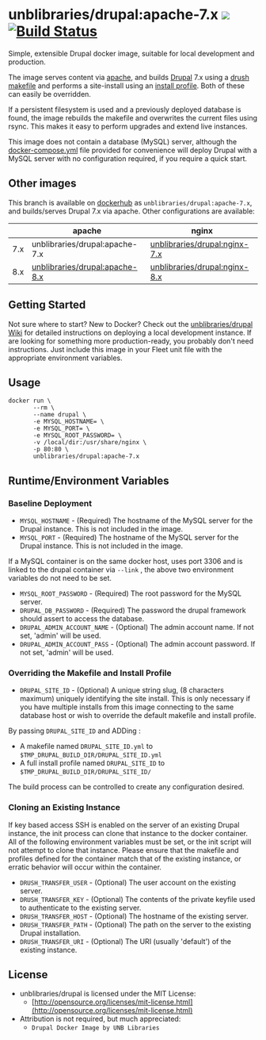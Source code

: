 # unblibraries/drupal:apache-7.x [![](https://badge.imagelayers.io/unblibraries/drupal:apache-7.x.svg)](https://imagelayers.io/?images=unblibraries/drupal:apache-7.x 'Get your own badge on imagelayers.io') [![Build Status](https://travis-ci.org/unb-libraries/docker-drupal.svg?branch=apache-7.x)](https://travis-ci.org/unb-libraries/docker-drupal)
Simple, extensible Drupal docker image, suitable for local development and production.

The image serves content via [apache](https://github.com/unb-libraries/docker-drupal/tree/apache), and builds [Drupal](https://www.drupal.org/) 7.x using a [drush makefile](https://github.com/unb-libraries/docker-drupal/blob/apache-7.x/build/unblibdef.yml) and performs a site-install using an [install profile](https://github.com/unb-libraries/docker-drupal/tree/apache-7.x/build/unblibdef). Both of these can easily be overridden.

If a persistent filesystem is used and a previously deployed database is found, the image rebuilds the makefile and overwrites the current files using rsync. This makes it easy to perform upgrades and extend live instances.

This image does not contain a database (MySQL) server, although the [docker-compose.yml](https://github.com/unb-libraries/docker-drupal/blob/apache-7.x/docker-compose.yml) file provided for convenience will deploy Drupal with a MySQL server with no configuration required, if you require a quick start.

## Other images
This branch is available on [dockerhub](https://hub.docker.com/r/unblibraries/drupal/) as `unblibraries/drupal:apache-7.x`, and builds/serves Drupal 7.x via apache. Other configurations are available:

|               | apache        | nginx         |
| ------------- | ------------- | ------------- |
| 7.x  | unblibraries/drupal:apache-7.x                                                                    | [unblibraries/drupal:nginx-7.x](https://github.com/unb-libraries/docker-drupal/tree/nginx-7.x)  |
| 8.x  | [unblibraries/drupal:apache-8.x](https://github.com/unb-libraries/docker-drupal/tree/apache-8.x)  | [unblibraries/drupal:nginx-8.x](https://github.com/unb-libraries/docker-drupal/tree/nginx-8.x)  |

## Getting Started
Not sure where to start? New to Docker? Check out the [unblibraries/drupal Wiki](https://github.com/unb-libraries/docker-drupal/wiki) for detailed instructions on deploying a local development instance. If are looking for something more production-ready, you probably don't need instructions. Just include this image in your Fleet unit file with the appropriate environment variables.

## Usage
```
docker run \
       --rm \
       --name drupal \
       -e MYSQL_HOSTNAME= \
       -e MYSQL_PORT= \
       -e MYSQL_ROOT_PASSWORD= \
       -v /local/dir:/usr/share/nginx \
       -p 80:80 \
       unblibraries/drupal:apache-7.x
```

## Runtime/Environment Variables

### Baseline Deployment
* `MYSQL_HOSTNAME` - (Required) The hostname of the MySQL server for the Drupal instance. This is not included in the image.
* `MYSQL_PORT` - (Required) The hostname of the MySQL server for the Drupal instance. This is not included in the image.

If a MySQL container is on the same docker host, uses port 3306 and is linked to the drupal container via ```--link``` , the above two environment variables do not need to be set.

* `MYSQL_ROOT_PASSWORD` - (Required) The root password for the MySQL server.
* `DRUPAL_DB_PASSWORD` - (Required) The password the drupal framework should assert to access the database.
* `DRUPAL_ADMIN_ACCOUNT_NAME` - (Optional) The admin account name. If not set, 'admin' will be used.
* `DRUPAL_ADMIN_ACCOUNT_PASS` - (Optional) The admin account password. If not set, 'admin' will be used.

### Overriding the Makefile and Install Profile
* `DRUPAL_SITE_ID` - (Optional) A unique string slug, (8 characters maximum) uniquely identifying the site install. This is only necessary if you have multiple installs from this image connecting to the same database host or wish to override the default makefile and install profile.

By passing `DRUPAL_SITE_ID` and ADDing :

* A makefile named `DRUPAL_SITE_ID.yml` to `$TMP_DRUPAL_BUILD_DIR/DRUPAL_SITE_ID.yml`
* A full install profile named `DRUPAL_SITE_ID` to `$TMP_DRUPAL_BUILD_DIR/DRUPAL_SITE_ID/`

The build process can be controlled to create any configuration desired.

### Cloning an Existing Instance
If key based access SSH is enabled on the server of an existing Drupal instance, the init process can clone that instance to the docker container. All of the following environment variables must be set, or the init script will not attempt to clone that instance. Please ensure that the makefile and profiles defined for the container match that of the existing instance, or erratic behavior will occur within the container.
* `DRUSH_TRANSFER_USER` - (Optional) The user account on the existing server.
* `DRUSH_TRANSFER_KEY` - (Optional) The contents of the private keyfile used to authenticate to the existing server.
* `DRUSH_TRANSFER_HOST` - (Optional) The hostname of the existing server.
* `DRUSH_TRANSFER_PATH` - (Optional) The path on the server to the existing Drupal installation.
* `DRUSH_TRANSFER_URI` - (Optional) The URI (usually 'default') of the existing instance.

## License
- unblibraries/drupal is licensed under the MIT License:
  - [http://opensource.org/licenses/mit-license.html](http://opensource.org/licenses/mit-license.html)
- Attribution is not required, but much appreciated:
  - `Drupal Docker Image by UNB Libraries`
